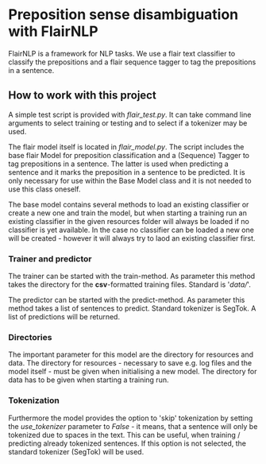 # Preposition sense disambiguation with FlairNLP

FlairNLP is a framework for NLP tasks. We use a flair text classifier to classify the prepositions and a flair sequence tagger to tag the prepositions in a sentence.

## How to work with this project

A simple test script is provided with _flair\_test.py_. It can take command line arguments to select training or testing and to select if a tokenizer may be used.

The flair model itself is located in _flair\_model.py_. The script includes the base flair Model for preposition classification and a (Sequence) Tagger to tag prepositions in a sentence. The latter is used when predicting a sentence and it marks the preposition in a sentence to be predicted. It is only necessary for use within the Base Model class and it is not needed to use this class oneself.

The base model contains several methods to load an existing classifier or create a new one and train the model, but when starting a training run an existing classifier in the given resources folder will always be loaded if no classifier is yet available. In the case no classifier can be loaded a new one will be created - however it will always try to laod an existing classifier first.

### Trainer and predictor

The trainer can be started with the train-method. As parameter this method takes the directory for the **csv**-formatted training files. Standard is '_data/_'.

The predictor can be started with the predict-method. As parameter this method takes a list of sentences to predict. Standard tokenizer is SegTok. A list of predictions will be returned.

### Directories

The important parameter for this model are the directory for resources and data. The directory for resources - necessary to save e.g. log files and the model itself - must be given when initialising a new model. The directory for data has to be given when starting a training run.

### Tokenization

Furthermore the model provides the option to 'skip' tokenization by setting the _use\_tokenizer_ parameter to _False_ - it means, that a sentence will only be tokenized due to spaces in the text. This can be useful, when training / predicting already tokenized sentences. If this option is not selected, the standard tokenizer (SegTok) will be used.
